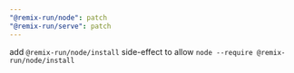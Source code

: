 ```yaml
---
"@remix-run/node": patch
"@remix-run/serve": patch
---
```


add `@remix-run/node/install` side-effect to allow `node --require @remix-run/node/install`
